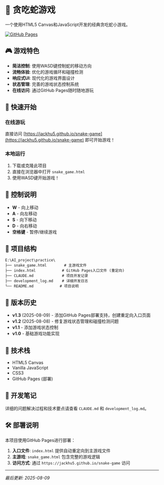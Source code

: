 # 🐍 贪吃蛇游戏

一个使用HTML5 Canvas和JavaScript开发的经典贪吃蛇小游戏。

[![GitHub Pages](https://img.shields.io/badge/GitHub%20Pages-在线游玩-success)](https://jackhu5.github.io/snake-game)

## 🎮 游戏特色

- **简洁控制**: 使用WASD键控制蛇的移动方向
- **流畅体验**: 优化的游戏循环和碰撞检测
- **响应式UI**: 现代化的游戏界面设计
- **状态管理**: 完善的游戏状态控制系统
- **在线访问**: 通过GitHub Pages随时随地游玩

## 🚀 快速开始

### 在线游玩
直接访问 [https://jackhu5.github.io/snake-game](https://jackhu5.github.io/snake-game) 即可开始游戏！

### 本地运行
1. 下载或克隆此项目
2. 直接在浏览器中打开 `snake_game.html`
3. 使用WASD键开始游戏！

## 🎯 控制说明

- **W** - 向上移动
- **A** - 向左移动  
- **S** - 向下移动
- **D** - 向右移动
- **空格键** - 暂停/继续游戏

## 📁 项目结构

```
E:\AI_project\practice\
├── snake_game.html        # 主游戏文件
├── index.html            # GitHub Pages入口文件 (重定向)
├── CLAUDE.md             # 项目开发记录
├── development_log.md    # 详细开发日志
└── README.md            # 项目说明
```

## 🐛 版本历史

- **v1.3** (2025-08-09) - 添加GitHub Pages部署支持，创建重定向入口页面
- **v1.2** (2025-08-08) - 修复游戏状态管理和碰撞检测问题
- **v1.1** - 添加游戏状态控制
- **v1.0** - 基础游戏功能实现

## 🔧 技术栈

- HTML5 Canvas
- Vanilla JavaScript
- CSS3
- GitHub Pages (部署)

## 📝 开发笔记

详细的问题解决过程和技术要点请查看 `CLAUDE.md` 和 `development_log.md`。

## 🛠️ 部署说明

本项目使用GitHub Pages进行部署：

1. **入口文件**: `index.html` 提供自动重定向到主游戏文件
2. **主游戏**: `snake_game.html` 包含完整的游戏逻辑
3. **访问方式**: 通过 `https://jackhu5.github.io/snake-game` 访问

---

*最后更新: 2025-08-09*
